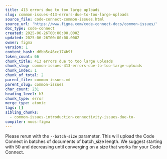```yaml
---
title: 413 errors due to too large uploads
slug: common-issues-413-errors-due-to-too-large-uploads
source_file: code-connect-common-issues.html
source_url: 'https://www.figma.com/code-connect-docs/common-issues/'
doc_type: code-connect
created: 2025-06-26T00:00:00.000Z
updated: 2025-06-26T00:00:00.000Z
owner: figma
version: 1
content_hash: d6bb5c46cc174b9f
token_count: 66
chunk_title: 413 errors due to too large uploads
chunk_slug: common-issues-413-errors-due-to-too-large-uploads
chunk_index: 1
chunk_of_total: 2
parent_file: common-issues.md
parent_slug: common-issues
char_count: 231
heading_level: h3
chunk_type: error
merge_type: atomic
tags: []
sibling_chunks:
  - common-issues-introduction-connectivity-issues-due-to-
compiler: noos-figma
---
```


Please rerun with the `--batch-size` parameter. This will upload the Code Connect in batches of documents of batch_size length. We suggest starting with 50 and decreasing until converging on a size that works for your Code Connect.
